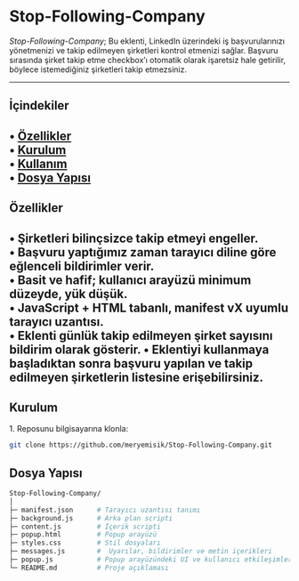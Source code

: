 # Stop-Following-Company

*Stop-Following-Company*; Bu eklenti, LinkedIn üzerindeki iş başvurularınızı yönetmenizi ve takip edilmeyen şirketleri kontrol etmenizi sağlar. Başvuru sırasında şirket takip etme checkbox’ı otomatik olarak işaretsiz hale getirilir, böylece istemediğiniz şirketleri takip etmezsiniz.  

---

## İçindekiler

•⁠  ⁠[Özellikler](#özellikler)  
•⁠  ⁠[Kurulum](#kurulum)  
•⁠  ⁠[Kullanım](#kullanım)  
•⁠  ⁠[Dosya Yapısı](#dosya-yapısı)  
---

## Özellikler

•⁠  Şirketleri bilinçsizce takip etmeyi engeller.  
•⁠  ⁠Başvuru yaptığımız zaman tarayıcı diline göre eğlenceli bildirimler verir.   
•⁠  ⁠Basit ve hafif; kullanıcı arayüzü minimum düzeyde, yük düşük.  
•⁠  ⁠JavaScript + HTML tabanlı, manifest vX uyumlu tarayıcı uzantısı.  
•⁠  Eklenti günlük takip edilmeyen şirket sayısını bildirim olarak gösterir.
•⁠  Eklentiyi kullanmaya başladıktan sonra başvuru yapılan ve takip edilmeyen şirketlerin listesine erişebilirsiniz. 
---

## Kurulum

1.⁠ ⁠Reposunu bilgisayarına klonla:

   ```bash
   git clone https://github.com/meryemisik/Stop-Following-Company.git
```
## Dosya Yapısı
   ```bash
Stop-Following-Company/
│
├─ manifest.json      # Tarayıcı uzantısı tanımı
├─ background.js      # Arka plan scripti
├─ content.js         # İçerik scripti
├─ popup.html         # Popup arayüzü
├─ styles.css         # Stil dosyaları
├─ messages.js        #  Uyarılar, bildirimler ve metin içerikleri
├─ popup.js           # Popup arayüzündeki UI ve kullanıcı etkileşimleri
└─ README.md          # Proje açıklaması
```